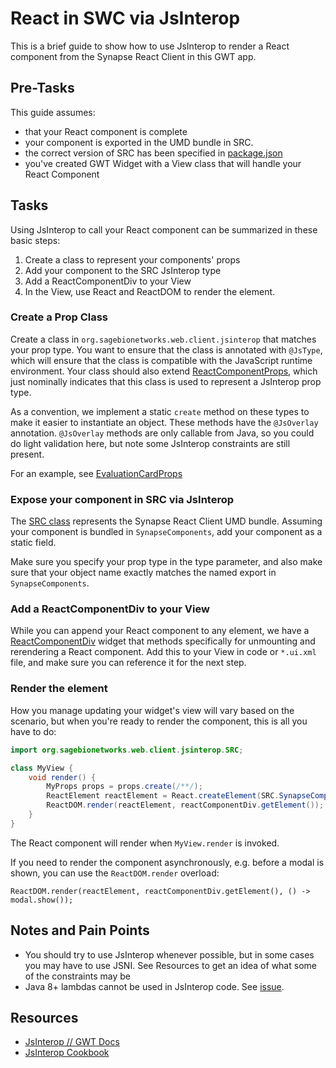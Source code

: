 # React in SWC via JsInterop

This is a brief guide to show how to use JsInterop to render a React component from the Synapse React Client in this GWT app.

## Pre-Tasks
This guide assumes:
 * that your React component is complete
 * your component is exported in the UMD bundle in SRC.
 * the correct version of SRC has been specified in [package.json](../package.json)
 * you've created GWT Widget with a View class that will handle your React Component

## Tasks

Using JsInterop to call your React component can be summarized in these basic steps:
1. Create a class to represent your components' props
1. Add your component to the SRC JsInterop type
1. Add a ReactComponentDiv to your View
1. In the View, use React and ReactDOM to render the element.

### Create a Prop Class

Create a class in `org.sagebionetworks.web.client.jsinterop` that matches your prop type. You want to ensure that the class is annotated with `@JsType`, which will ensure that the class is compatible with the JavaScript runtime environment. Your class should also extend [ReactComponentProps](src/main/java/org/sagebionetworks/web/client/jsinterop/ReactComponentProps.java), which just nominally indicates that this class is used to represent a JsInterop prop type.  

As a convention, we implement a static `create` method on these types to make it easier to instantiate an object. These methods have the `@JsOverlay` annotation. `@JsOverlay` methods are only callable from Java, so you could do light validation here, but note some JsInterop constraints are still present. 

For an example, see [EvaluationCardProps](../src/main/java/org/sagebionetworks/web/client/jsinterop/EvaluationCardProps.java)

### Expose your component in SRC via JsInterop

The [SRC class](../src/main/java/org/sagebionetworks/web/client/jsinterop/SRC.java) represents the Synapse React Client UMD bundle. Assuming your component is bundled in `SynapseComponents`, add your component as a static field.

Make sure you specify your prop type in the type parameter, and also make sure that your object name exactly matches the named export in `SynapseComponents`. 


### Add a ReactComponentDiv to your View

While you can append your React component to any element, we have a [ReactComponentDiv](src/main/java/org/sagebionetworks/web/client/widget/ReactComponentDiv.java) widget that methods specifically for unmounting and rerendering a React component. Add this to your View in code or `*.ui.xml` file, and make sure you can reference it for the next step.

### Render the element

How you manage updating your widget's view will vary based on the scenario, but when you're ready to render the component, this is all you have to do:

```java
import org.sagebionetworks.web.client.jsinterop.SRC;

class MyView {
    void render() {
        MyProps props = props.create(/**/);
        ReactElement reactElement = React.createElement(SRC.SynapseComponents.MyComponent, props);
        ReactDOM.render(reactElement, reactComponentDiv.getElement());
    }
}
```

The React component will render when `MyView.render` is invoked.

If you need to render the component asynchronously, e.g. before a modal is shown, you can use the `ReactDOM.render` overload:
```
ReactDOM.render(reactElement, reactComponentDiv.getElement(), () -> modal.show());
```

## Notes and Pain Points

* You should try to use JsInterop whenever possible, but in some cases you may have to use JSNI. See Resources to get an idea of what some of the constraints may be  
* Java 8+ lambdas cannot be used in JsInterop code. See [issue](https://github.com/gwtproject/gwt/issues/9354).


## Resources

* [JsInterop // GWT Docs](http://www.gwtproject.org/doc/latest/DevGuideCodingBasicsJsInterop.html)
* [JsInterop Cookbook](https://github.com/google/j2cl/blob/master/docs/jsinterop-by-example.md)